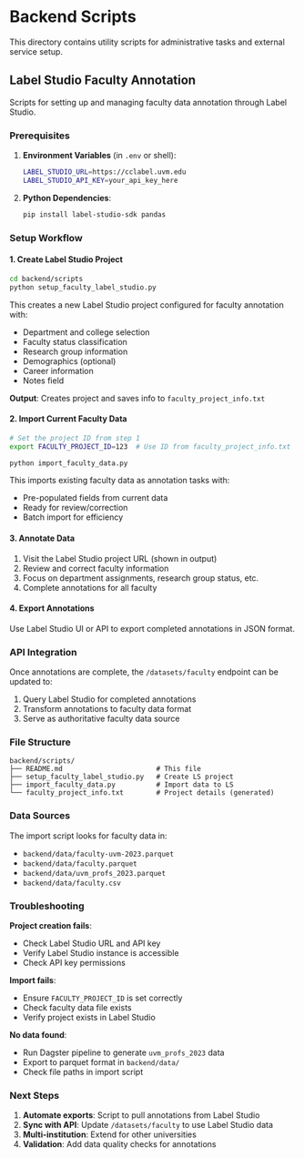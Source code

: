 # Backend Scripts

This directory contains utility scripts for administrative tasks and external service setup.

## Label Studio Faculty Annotation

Scripts for setting up and managing faculty data annotation through Label Studio.

### Prerequisites

1. **Environment Variables** (in `.env` or shell):
   ```bash
   LABEL_STUDIO_URL=https://cclabel.uvm.edu
   LABEL_STUDIO_API_KEY=your_api_key_here
   ```

2. **Python Dependencies**:
   ```bash
   pip install label-studio-sdk pandas
   ```

### Setup Workflow

#### 1. Create Label Studio Project

```bash
cd backend/scripts
python setup_faculty_label_studio.py
```

This creates a new Label Studio project configured for faculty annotation with:
- Department and college selection
- Faculty status classification
- Research group information
- Demographics (optional)
- Career information
- Notes field

**Output**: Creates project and saves info to `faculty_project_info.txt`

#### 2. Import Current Faculty Data

```bash
# Set the project ID from step 1
export FACULTY_PROJECT_ID=123  # Use ID from faculty_project_info.txt

python import_faculty_data.py
```

This imports existing faculty data as annotation tasks with:
- Pre-populated fields from current data
- Ready for review/correction
- Batch import for efficiency

#### 3. Annotate Data

1. Visit the Label Studio project URL (shown in output)
2. Review and correct faculty information
3. Focus on department assignments, research group status, etc.
4. Complete annotations for all faculty

#### 4. Export Annotations

Use Label Studio UI or API to export completed annotations in JSON format.

### API Integration

Once annotations are complete, the `/datasets/faculty` endpoint can be updated to:

1. Query Label Studio for completed annotations
2. Transform annotations to faculty data format
3. Serve as authoritative faculty data source

### File Structure

```
backend/scripts/
├── README.md                       # This file
├── setup_faculty_label_studio.py   # Create LS project
├── import_faculty_data.py          # Import data to LS
└── faculty_project_info.txt        # Project details (generated)
```

### Data Sources

The import script looks for faculty data in:
- `backend/data/faculty-uvm-2023.parquet`
- `backend/data/faculty.parquet`
- `backend/data/uvm_profs_2023.parquet`
- `backend/data/faculty.csv`

### Troubleshooting

**Project creation fails**:
- Check Label Studio URL and API key
- Verify Label Studio instance is accessible
- Check API key permissions

**Import fails**:
- Ensure `FACULTY_PROJECT_ID` is set correctly
- Check faculty data file exists
- Verify project exists in Label Studio

**No data found**:
- Run Dagster pipeline to generate `uvm_profs_2023` data
- Export to parquet format in `backend/data/`
- Check file paths in import script

### Next Steps

1. **Automate exports**: Script to pull annotations from Label Studio
2. **Sync with API**: Update `/datasets/faculty` to use Label Studio data
3. **Multi-institution**: Extend for other universities
4. **Validation**: Add data quality checks for annotations